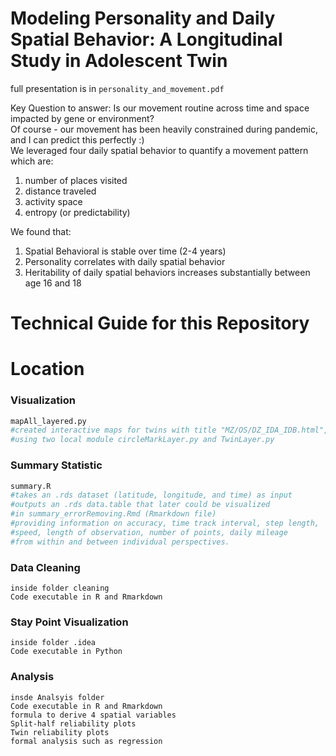 # Modeling Personality and Daily Spatial Behavior: A Longitudinal Study in Adolescent Twin
full presentation is in `personality_and_movement.pdf`  

Key Question to answer: Is our movement routine across time and space impacted by gene or environment?  
Of course - our movement has been heavily constrained during pandemic, and I can predict this perfectly :)  
We leveraged four daily spatial behavior to quantify a movement pattern which are:
1. number of places visited
2. distance traveled
3. activity space
4. entropy (or predictability)

We found that:
1. Spatial Behavioral is stable over time (2-4 years)
2. Personality correlates with daily spatial behavior
3. Heritability of daily spatial behaviors increases substantially between age 16 and 18



# Technical Guide for this Repository
# Location
### Visualization
```sh
mapAll_layered.py
#created interactive maps for twins with title "MZ/OS/DZ_IDA_IDB.html", 
#using two local module circleMarkLayer.py and TwinLayer.py
```

### Summary Statistic
```sh
summary.R
#takes an .rds dataset (latitude, longitude, and time) as input
#outputs an .rds data.table that later could be visualized
#in summary_errorRemoving.Rmd (Rmarkdown file)
#providing information on accuracy, time track interval, step length, 
#speed, length of observation, number of points, daily mileage 
#from within and between individual perspectives.
```

### Data Cleaning
```
inside folder cleaning
Code executable in R and Rmarkdown
```

### Stay Point Visualization
```
inside folder .idea
Code executable in Python
```

### Analysis
```
insde Analsyis folder
Code executable in R and Rmarkdown
formula to derive 4 spatial variables
Split-half reliability plots
Twin reliability plots
formal analysis such as regression
```


